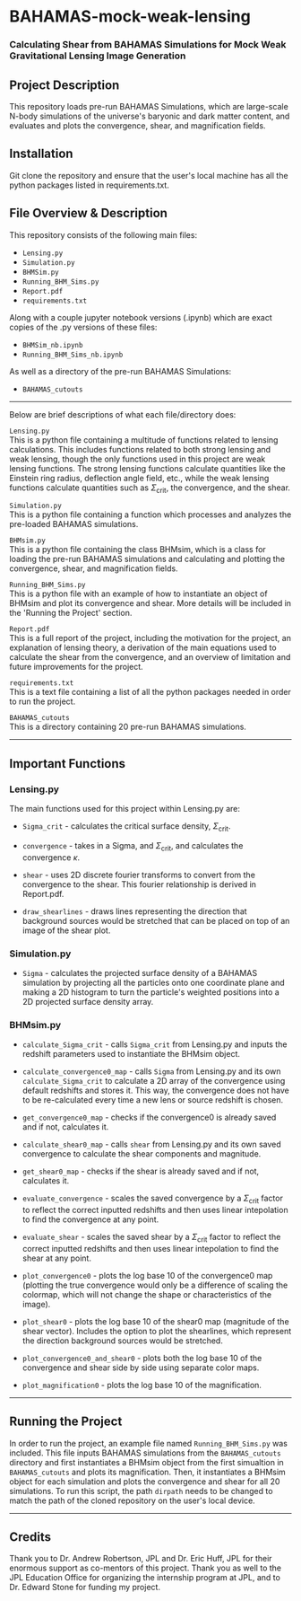 # BAHAMAS-mock-weak-lensing

### Calculating Shear from BAHAMAS Simulations for Mock Weak Gravitational Lensing Image Generation

## Project Description
This repository loads pre-run BAHAMAS Simulations, which are large-scale N-body simulations of the universe's baryonic and dark matter content, and evaluates and plots the convergence, shear, and magnification fields.

## Installation
Git clone the repository and ensure that the user's local machine has all the python packages listed in requirements.txt.

## File Overview & Description
This repository consists of the following main files:
- `Lensing.py`
- `Simulation.py`
- `BHMSim.py`
- `Running_BHM_Sims.py`
- `Report.pdf`
- `requirements.txt`


Along with a couple jupyter notebook versions (.ipynb) which are exact copies of the .py versions of these files:
- `BHMSim_nb.ipynb`
- `Running_BHM_Sims_nb.ipynb`


As well as a directory of the pre-run BAHAMAS Simulations:
- `BAHAMAS_cutouts`

---

Below are brief descriptions of what each file/directory does:

`Lensing.py`  
This is a python file containing a multitude of functions related to lensing calculations. This includes functions related to both strong lensing and weak lensing, though the only functions used in this project are weak lensing functions. The strong lensing functions calculate quantities like the Einstein ring radius, deflection angle field, etc., while the weak lensing functions calculate quantities such as $\Sigma_{\mathrm{crit}}$, the convergence, and the shear.

`Simulation.py`  
This is a python file containing a function which processes and analyzes the pre-loaded BAHAMAS simulations.

`BHMsim.py`  
This is a python file containing the class BHMsim, which is a class for loading the pre-run BAHAMAS simulations and calculating and plotting the convergence, shear, and magnification fields.

`Running_BHM_Sims.py`  
This is a python file with an example of how to instantiate an object of BHMsim and plot its convergence and shear. More details will be included in the 'Running the Project' section.

`Report.pdf`  
This is a full report of the project, including the motivation for the project, an explanation of lensing theory, a derivation of the main equations used to calculate the shear from the convergence, and an overview of limitation and future improvements for the project.

`requirements.txt`  
This is a text file containing a list of all the python packages needed in order to run the project.

`BAHAMAS_cutouts`  
This is a directory containing 20 pre-run BAHAMAS simulations.

---
## Important Functions

### Lensing.py

The main functions used for this project within Lensing.py are:

- `Sigma_crit` - calculates the critical surface density, $\Sigma_{\mathrm{crit}}$.

- `convergence` - takes in a Sigma, and $\Sigma_{\mathrm{crit}}$, and calculates the convergence $\kappa$.

- `shear` - uses 2D discrete fourier transforms to convert from the convergence to the shear. This fourier relationship is derived in Report.pdf.

- `draw_shearlines` - draws lines representing the direction that background sources would be stretched that can be placed on top of an image of the shear plot.




### Simulation.py

- `Sigma` - calculates the projected surface density of a BAHAMAS simulation by projecting all the particles onto one coordinate plane and making a 2D histogram to turn the particle's weighted positions into a 2D projected surface density array.




### BHMsim.py

- `calculate_Sigma_crit` - calls `Sigma_crit` from Lensing.py and inputs the redshift parameters used to instantiate the BHMsim object.

- `calculate_convergence0_map` - calls `Sigma` from Lensing.py and its own `calculate_Sigma_crit` to calculate a 2D array of the convergence using default redshifts and stores it. This way, the convergence does not have to be re-calculated every time a new lens or source redshift is chosen.

- `get_convergence0_map` - checks if the convergence0 is already saved and if not, calculates it.

- `calculate_shear0_map` - calls `shear` from Lensing.py and its own saved convergence to calculate the shear components and magnitude.

- `get_shear0_map` - checks if the shear is already saved and if not, calculates it.

- `evaluate_convergence` - scales the saved convergence by a $\Sigma_{\mathrm{crit}}$ factor to reflect the correct inputted redshifts and then uses linear intepolation to find the convergence at any point.

- `evaluate_shear` - scales the saved shear by a $\Sigma_{\mathrm{crit}}$ factor to reflect the correct inputted redshifts and then uses linear intepolation to find the shear at any point.

- `plot_convergence0` - plots the log base 10 of the convergence0 map (plotting the true convergence would only be a difference of scaling the colormap, which will not change the shape or characteristics of the image).

- `plot_shear0` - plots the log base 10 of the shear0 map (magnitude of the shear vector). Includes the option to plot the shearlines, which represent the direction background sources would be stretched.

- `plot_convergence0_and_shear0` - plots both the log base 10 of the convergence and shear side by side using separate color maps.

- `plot_magnification0` - plots the log base 10 of the magnification.


---


## Running the Project
In order to run the project, an example file named `Running_BHM_Sims.py` was included. This file inputs BAHAMAS simulations from the `BAHAMAS_cutouts` directory and first instantiates a BHMsim object from the first simualtion in `BAHAMAS_cutouts` and plots its magnification. Then, it instantiates a BHMsim object for each simulation and plots the convergence and shear for all 20 simulations. To run this script, the path `dirpath` needs to be changed to match the path of the cloned repository on the user's local device.

---

## Credits
Thank you to Dr. Andrew Robertson, JPL and Dr. Eric Huff, JPL for their enormous support as co-mentors of this project. Thank you as well to the JPL Education Office for organizing the internship program at JPL, and to Dr. Edward Stone for funding my project.